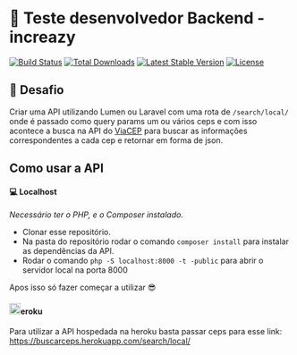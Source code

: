 # :rocket: Teste desenvolvedor Backend - increazy

[![Build Status](https://travis-ci.org/laravel/lumen-framework.svg)](https://travis-ci.org/laravel/lumen-framework)
[![Total Downloads](https://img.shields.io/packagist/dt/laravel/framework)](https://packagist.org/packages/laravel/lumen-framework)
[![Latest Stable Version](https://img.shields.io/packagist/v/laravel/framework)](https://packagist.org/packages/laravel/lumen-framework)
[![License](https://img.shields.io/packagist/l/laravel/framework)](https://packagist.org/packages/laravel/lumen-framework)

## 🤔 Desafio
Criar uma API utilizando Lumen ou Laravel com uma rota de `/search/local/` onde é passado como query params um ou vários ceps e com isso acontece a busca na API do [ViaCEP](https://viacep.com.br/) para buscar as informações correspondentes a cada cep e retornar em forma de json.

## Como usar a API

#### :computer:  Localhost
*Necessário ter o PHP, e o Composer instalado.*
- Clonar esse repositório.
- Na pasta do repositório rodar o comando `composer install` para instalar as dependências da API.
- Rodar o comando `php -S localhost:8000 -t -public` para abrir o servidor local na porta 8000

Apos isso só fazer começar a utilizar :sunglasses:


#### <img src="https://www.herokucdn.com/favicons/favicon.ico" width="20">eroku

Para utilizar a API hospedada na heroku basta passar ceps para esse link: https://buscarceps.herokuapp.com/search/local/

